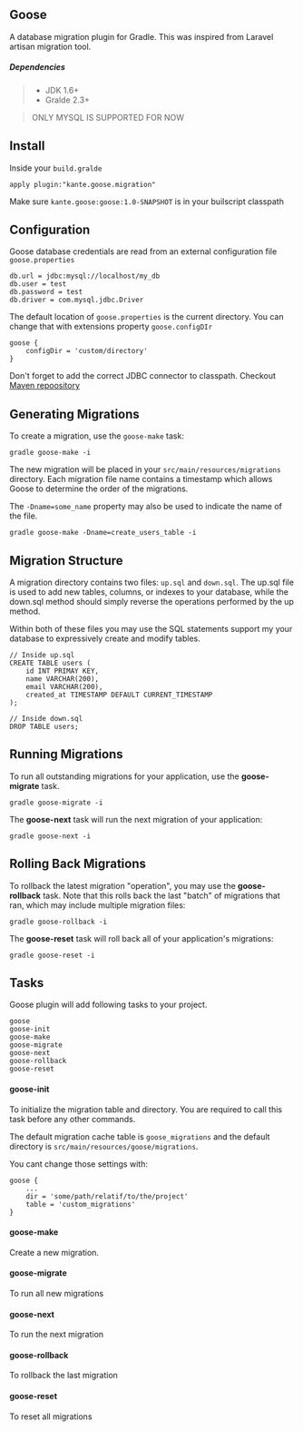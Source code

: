 Goose
---
A database migration plugin for Gradle. This was inspired from Laravel artisan migration tool.

##### Dependencies

>- JDK 1.6+
>- Gralde 2.3+

> ONLY MYSQL IS SUPPORTED FOR NOW

Install
----
Inside your `build.gralde`

```
apply plugin:"kante.goose.migration"
```
Make sure `kante.goose:goose:1.0-SNAPSHOT` is in your builscript classpath

Configuration
----
Goose database credentials are read from an external configuration file `goose.properties`

```
db.url = jdbc:mysql://localhost/my_db
db.user = test
db.password = test
db.driver = com.mysql.jdbc.Driver
```

The default location of `goose.properties` is the current directory. You can change that with extensions property `goose.configDIr`

```
goose {
	configDir = 'custom/directory'
}
```

Don't forget to add the correct JDBC connector to classpath. Checkout [Maven repoository](http://mvnrepository.com)

Generating Migrations
----
To create a migration, use the `goose-make` task:

```
gradle goose-make -i
```

The new migration will be placed in your `src/main/resources/migrations` directory. Each migration file name contains a timestamp which allows Goose to determine the order of the migrations.

The `-Dname=some_name` property may also be used to indicate the name of the file.

```
gradle goose-make -Dname=create_users_table -i
```

Migration Structure
----
A migration directory contains two files: `up.sql` and `down.sql`. The up.sql file is used to add new tables, columns, or indexes to your database, while the down.sql method should simply reverse the operations performed by the up method.

Within both of these files you may use the SQL statements support my your database to expressively create and modify tables. 

```
// Inside up.sql 
CREATE TABLE users (
	id INT PRIMAY KEY,
	name VARCHAR(200),
	email VARCHAR(200),
	created_at TIMESTAMP DEFAULT CURRENT_TIMESTAMP
);

// Inside down.sql 
DROP TABLE users;

```

Running Migrations
----
To run all outstanding migrations for your application, use the __goose-migrate__ task. 

```
gradle goose-migrate -i
```

The **goose-next** task will run the next migration of your application:

```
gradle goose-next -i
```

Rolling Back Migrations
----
To rollback the latest migration "operation", you may use the **goose-rollback** task. Note that this rolls back the last "batch" of migrations that ran, which may include multiple migration files:

```
gradle goose-rollback -i
```

The **goose-reset** task will roll back all of your application's migrations:

```
gradle goose-reset -i
```

Tasks
----
Goose plugin will add following tasks to your project.

```
goose
goose-init
goose-make
goose-migrate
goose-next
goose-rollback
goose-reset
```
#### goose-init
To initialize the migration table and directory. You are required to call this task before any other commands.

The default migration cache table is `goose_migrations` and the default directory is `src/main/resources/goose/migrations`.

You cant change those settings with:

```
goose {
	...
	dir = 'some/path/relatif/to/the/project'
	table = 'custom_migrations'
}
```

#### goose-make
Create a new migration.

#### goose-migrate

To run all new migrations

#### goose-next
To run the next migration

#### goose-rollback
To rollback the last migration

#### goose-reset
To reset all migrations


